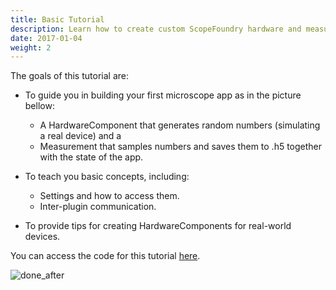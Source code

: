 ```yaml
---
title: Basic Tutorial
description: Learn how to create custom ScopeFoundry hardware and measurement plugins.
date: 2017-01-04
weight: 2
---
```





The goals of this tutorial are:

- To guide you in building your first microscope app as in the picture bellow:
  - A HardwareComponent that generates random numbers (simulating a real device) and a 
  - Measurement that samples numbers and saves them to .h5 together with the state of the app.
- To teach you basic concepts, including:
  - Settings and how to access them.
  - Inter-plugin communication.

- To provide tips for creating HardwareComponents for real-world devices.

You can access the code for this tutorial [here](https://github.com/UBene/scope_foundry_2_basic_tutorial).


  ![done_after](3_measurement/done_after.png)